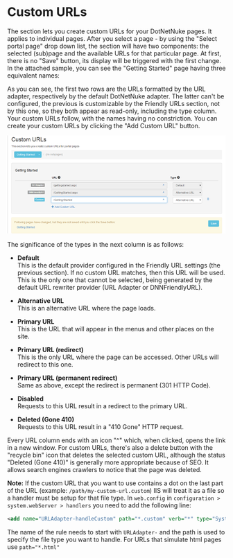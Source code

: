 # Custom URLs

The section lets you create custom URLs for your DotNetNuke pages. It applies to individual pages. After you select a page  - by using the "Select portal page" drop down list, the section will have two components: the selected (sub)page and the available URLs for that particular page. At first, there is no "Save" button, its display will be triggered with the first change. In the attached sample, you can see the "Getting Started" page having three equivalent names:

As you can see, the first two rows are the URLs formatted by the URL adapter, respectively by the default DotNetNuke adapter. The latter can't be configured, the previous is customizable by the Friendly URLs section, not by this one, so they both appear as read-only, including the type column. Your custom URLs follow, with the names having no constriction. You can create your custom URLs by clicking the "Add Custom URL" button. 

![](get-started.png)

The significance of the types in the next column is as follows:

* **Default**
<br />This is the default provider configured in the Friendly URL settings (the previous section). If no custom URL matches, then this URL will be used. This is the only one that cannot be selected, being generated by the default URL rewriter provider (URL Adapter or DNNFriendlyURL).

* **Alternative URL**
<br />This is an alternative URL where the page loads. 

* **Primary URL**
<br />This is the URL that will appear in the menus and other places on the site.

* **Primary URL (redirect)**
<br />This is the only URL where the page can be accessed. Other URLs will redirect to this one.

* **Primary URL (permanent redirect)**
<br />Same as above, except the redirect is permanent (301 HTTP Code).

* **Disabled**
<br />Requests to this URL result in a redirect to the primary URL.

* **Deleted (Gone 410)**
<br />Requests to this URL result in a "410 Gone" HTTP request.

Every URL column ends with an icon "^" which, when clicked, opens the link in a new window. For custom URLs, there's also a delete button with the "recycle bin" icon that deletes the selected custom URL, although the status "Deleted (Gone 410)" is generally more appropriate because of SEO. It allows search engines crawlers to notice that the page was deleted.

**Note:** If the custom URL that you want to use contains a dot on the last part of the URL (example: `/path/my-custom-url.custom`) IIS will treat it as a file so a handler must be setup for that file type. In `web.config` in `configuration > system.webServer > handlers` you need to add the following line:
```xml
<add name="URLAdapter-handleCustom" path="*.custom" verb="*" type="System.Web.UI.PageHandlerFactory" preCondition="integratedMode" />
```
The name of the rule needs to start with `URLAdapter-` and the path is used to specify the file type you want to handle. For URLs that simulate html pages use `path="*.html"`